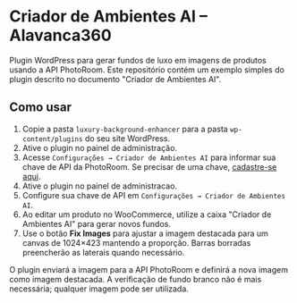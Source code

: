 # Criador de Ambientes AI – Alavanca360

Plugin WordPress para gerar fundos de luxo em imagens de produtos usando a API PhotoRoom. Este repositório contém um exemplo simples do plugin descrito no documento "Criador de Ambientes AI".

## Como usar

1. Copie a pasta `luxury-background-enhancer` para a pasta `wp-content/plugins` do seu site WordPress.
2. Ative o plugin no painel de administração.
3. Acesse `Configurações → Criador de Ambientes AI` para informar sua chave de API da PhotoRoom. Se precisar de uma chave, <a href="https://photoroom.com/api" target="_blank">cadastre-se aqui</a>.
4. Ative o plugin no painel de administracao.
5. Configure sua chave de API em `Configurações → Criador de Ambientes AI`.
6. Ao editar um produto no WooCommerce, utilize a caixa "Criador de Ambientes AI" para gerar novos fundos.
7. Use o botão **Fix Images** para ajustar a imagem destacada para um canvas de 1024×423 mantendo a proporção. Barras borradas preencherão as laterais quando necessário.

O plugin enviará a imagem para a API PhotoRoom e definirá a nova imagem como imagem destacada. A verificação de fundo branco não é mais necessária; qualquer imagem pode ser utilizada.
